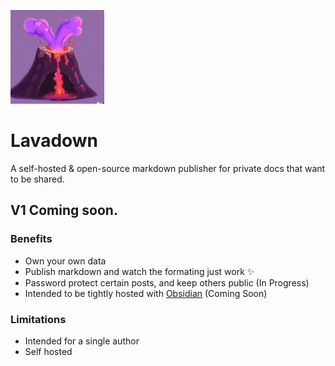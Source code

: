 ![lavadown-icon](app/assets/images/lavadown-icon.png)
# Lavadown

A self-hosted & open-source markdown publisher for private docs that want to be shared.

## V1 Coming soon.

### Benefits
- Own your own data
- Publish markdown and watch the formating just work ✨
- Password protect certain posts, and keep others public (In Progress)
- Intended to be tightly hosted with [Obsidian](https://obsidian.md) (Coming Soon)

### Limitations
- Intended for a single author
- Self hosted
